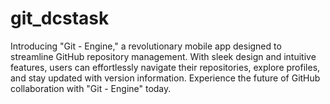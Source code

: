 # git_dcstask
 Introducing "Git - Engine," a revolutionary mobile app designed to streamline GitHub repository management. With sleek design and intuitive features, users can effortlessly navigate their repositories, explore profiles, and stay updated with version information. Experience the future of GitHub collaboration with "Git - Engine" today.
